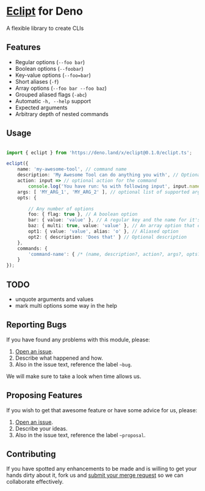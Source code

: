 
# [Eclipt](https://gitlab.com/GCSBOSS/deno-eclipt) for Deno

A flexible library to create CLIs

## Features
- Regular options (`--foo bar`)
- Boolean options (`--foobar`)
- Key-value options (`--foo=bar`)
- Short aliases (`-f`)
- Array options (`--foo bar --foo baz`)
- Grouped aliased flags (`-abc`)
- Automatic `-h, --help` support
- Expected arguments
- Arbitrary depth of nested commands

## Usage

```ts

import { eclipt } from 'https://deno.land/x/eclipt@0.1.0/eclipt.ts';

eclipt({
    name: 'my-awesome-tool', // command name
    description: 'My Awesome Tool can do anything you with', // Optional description
    action: input => // optional action for the command
        console.log('You have run: %s with following input', input.name, input),
    args: [ 'MY_ARG_1', 'MY_ARG_2' ], // optional list of supported arguments
    opts: {

        // Any number of options
        foo: { flag: true }, // A boolean option
        bar: { value: 'value' }, // A regular key and the name for it's value
        baz: { multi: true, value: 'value' }, // An array option that can appear multiple times
        opt1: { value: 'value', alias: 'o' }, // Aliased option
        opt2: { description: 'Does that' } // Optional description
    },
    commands: {
        'command-name': { /* (name, description?, action?, args?, opts? commands?) */ }
    }
});

```

## TODO
- unquote arguments and values
- mark multi options some way in the help

## Reporting Bugs
If you have found any problems with this module, please:

1. [Open an issue](https://gitlab.com/GCSBOSS/deno-eclipt/issues/new).
2. Describe what happened and how.
3. Also in the issue text, reference the label `~bug`.

We will make sure to take a look when time allows us.

## Proposing Features
If you wish to get that awesome feature or have some advice for us, please:
1. [Open an issue](https://gitlab.com/GCSBOSS/deno-eclipt/issues/new).
2. Describe your ideas.
3. Also in the issue text, reference the label `~proposal`.

## Contributing
If you have spotted any enhancements to be made and is willing to get your hands
dirty about it, fork us and
[submit your merge request](https://gitlab.com/GCSBOSS/deno-eclipt/merge_requests/new)
so we can collaborate effectively.
